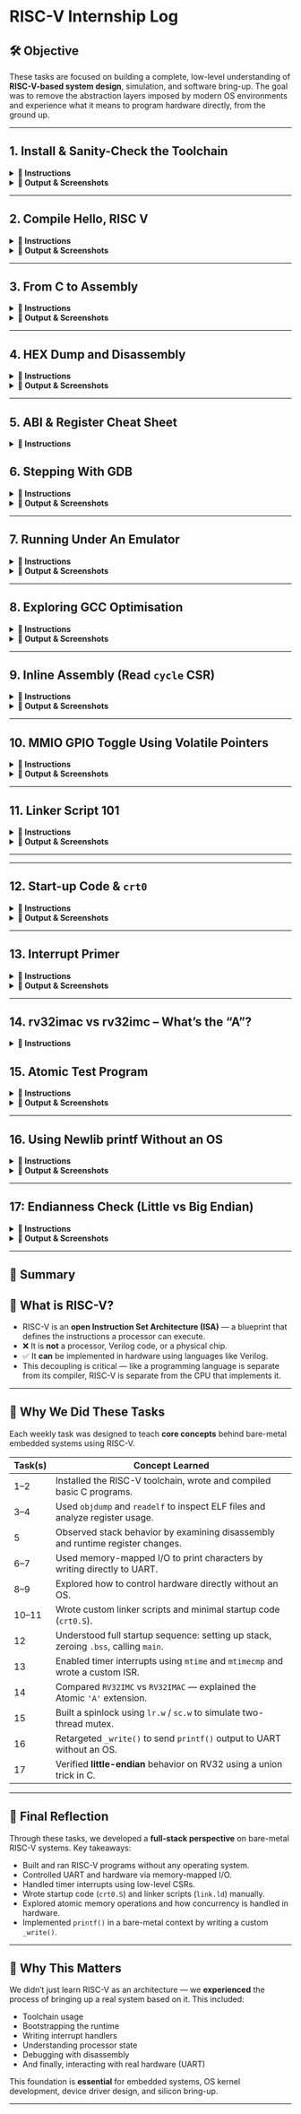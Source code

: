 # RISC-V Internship Log

## 🛠️ Objective

These tasks are focused on building a complete, low-level understanding of **RISC-V-based system design**, simulation, and software bring-up. The goal was to remove the abstraction layers imposed by modern OS environments and experience what it means to program hardware directly, from the ground up.

---

## 1. Install & Sanity-Check the Toolchain

<details>
<summary><strong>🧾 Instructions</strong></summary>

# 🛠️ RISC-V Toolchain Setup Guide (RV32IMAC)

This guide explains how to unpack the RISC-V toolchain, configure your environment, and verify that everything is working correctly.

---

## 📦 1. Unpack the Toolchain

Open a terminal and run:

```bash
tar -xvzf riscv-toolchain-rv32imac-x86_64-ubuntu.tar.gz
```

This will extract a directory, typically named `opt` or `riscv-toolchain`, containing the toolchain files.

---

## 📁 2. Locate the bin/ Directory

Navigate to the extracted directory:

```bash
cd path/to/extracted/folder/opt/riscv/bin
```

Replace `path/to/extracted/folder` with the actual path where the toolchain was extracted.

Then list the contents:

```bash
ls
```

You should see binaries like:

- `riscv32-unknown-elf-gcc`
- `riscv32-unknown-elf-objdump`
- `riscv32-unknown-elf-gdb`

---

## 🌐 3. Add Toolchain to Your PATH

### 🔹 Temporary (for current terminal session):

```bash
export PATH="$PWD:$PATH"
```

### 🔹 Permanent (recommended):

To make the change permanent:

**For Bash users:**

```bash
echo 'export PATH="/home/naren/Desktop/VSD/opt/riscv/bin:$PATH"' >> ~/.bashrc
source ~/.bashrc
```

**For Zsh users:**

```bash
echo 'export PATH="/home/naren/Desktop/VSD/opt/riscv/bin:$PATH"' >> ~/.zshrc
source ~/.zshrc
```

---

## ✅ 4. Verify Installation

Run the following commands to ensure the toolchain is working:

```bash
riscv32-unknown-elf-gcc --version
riscv32-unknown-elf-objdump --version
riscv32-unknown-elf-gdb --version
```

</details>

<details>
<summary><strong>📸 Output & Screenshots</strong></summary>

![image](https://github.com/user-attachments/assets/4b74a2c0-7e89-49ac-8640-2667047ae4f9)


</details>

---

## 2. Compile Hello, RISC V

<details>
<summary><strong>🧾 Instructions</strong></summary>

## 🖥️ Compile "Hello, RISC-V"

This section shows how to write and compile a simple RISC-V program using the `riscv32-unknown-elf-gcc` toolchain for the `rv32imc` target.



### 📄 Step 1: Create the C Source File

Create a file called `hello.c` with the following content:
````markdown



#include <stdio.h>

int main() {
    printf("Hello, RISC-V!\n");
    return 0;
}
````

---

### ⚙️ Step 2: Compile for RV32IMC

Use the following command to compile the code into a RISC-V ELF binary:

```bash
riscv32-unknown-elf-gcc -march=rv32imc -mabi=ilp32 -o hello.elf hello.c
```

---

### 🔍 Step 3: Verify the ELF File

Check that the output ELF file is for 32-bit RISC-V:

```bash
file hello.elf
```

Expected output should include:

```
ELF 32-bit LSB executable, UCB RISC-V, RVC, soft-float ABI, ...
```

This confirms that the binary was successfully compiled for the RV32IMC architecture.

---

```

```

</details>

<details>
<summary><strong>📸 Output & Screenshots</strong></summary>

![image](https://github.com/user-attachments/assets/5346adc5-d046-4273-a028-0245e8d59145)


</details>

---

## 3. From C to Assembly

<details>
<summary><strong>🧾 Instructions</strong></summary>

Here's a clean and structured **Markdown** version of your instructions with the `.s` file generation and explanation request:

---

## 🛠️ Generate Assembly and Understand Function Structure

This section explains how to generate the assembly (`.s`) file for a simple C program targeting RISC-V (`rv32imc`), and what the **function prologue** and **epilogue** mean.

---

### 📄 Step 1: Source File – `hello.c`

```c
#include <stdio.h>

int main() {
    printf("Hello, RISC-V!\n");
    return 0;
}
```

---

### ⚙️ Step 2: Generate Assembly

Use the following command to generate the assembly file (`hello.s`):

```bash
riscv32-unknown-elf-gcc -S -O0 hello.c
```

* `-S` tells GCC to output assembly instead of object code.
* `-O0` disables optimizations so you can see the raw function structure.

This creates a file named `hello.s`.

---

### 🧩 Step 3: Understand the Prologue and Epilogue

Open `hello.s` and look for lines like these inside the `main` function:

```assembly
addi    sp,sp,-16       # Allocate 16 bytes on the stack
sw      ra,12(sp)       # Save return address (ra) at offset 12
```

These lines are part of the **function prologue** — setup code that:

* Adjusts the stack pointer (`sp`)
* Saves important registers (like `ra`, the return address) to the stack

At the end of the function, you’ll see the **epilogue**:

```assembly
lw      ra,12(sp)       # Restore return address
addi    sp,sp,16        # Deallocate stack space
ret                     # Return to caller
```

These reverse the prologue steps, restoring the original state before returning.

---

</details>

<details>
<summary><strong>📸 Output & Screenshots</strong></summary>

![image](https://github.com/user-attachments/assets/43dcf14d-3a6b-4889-8f9f-d7843ac178e3)

![image](https://github.com/user-attachments/assets/b4c2522a-2f81-48d0-9e41-4e4541ebb78e)

</details>

---

## 4. HEX Dump and Disassembly

<details>
<summary><strong>🧾 Instructions</strong></summary>

---

## 🧰 Convert and Disassemble RISC-V ELF

This guide shows how to convert your compiled ELF binary into a raw hex file and disassemble it for analysis.

---

### 🔄 Step 1: Disassemble the ELF File

```bash
riscv32-unknown-elf-objdump -d hello.elf > hello.dump
```

This generates a human-readable disassembly in `hello.dump`.

---

### 🔃 Step 2: Generate Intel HEX Format

```bash
riscv32-unknown-elf-objcopy -O ihex hello.elf hello.hex
```

This converts the ELF into an Intel HEX format file (`hello.hex`), often used for flashing embedded devices.

---

### 🧐 Understanding the Disassembly Output

A line in the disassembly typically looks like this:

```
00000000 <main>:
   0:  1141        addi   sp,sp,-16
   2:  c606        sw     ra,12(sp)
   ...
```

Each column represents:

| Column           | Meaning                                                                     |
| ---------------- | --------------------------------------------------------------------------- |
| `0:`             | **Address offset** within the function (e.g., 0 bytes from start of `main`) |
| `1141`           | **Raw machine code** (hex representation of the instruction)                |
| `addi sp,sp,-16` | **Mnemonic + operands** — the actual instruction being executed             |

---

### 🧪 Example Instruction Breakdown

**Instruction:**

```
   0:  1141        addi   sp,sp,-16
```

* **Address**: `0:` → First instruction in `main`
* **Opcode**: `1141` → Binary encoding of the instruction
* **Mnemonic**: `addi` → Add Immediate
* **Operands**: `sp, sp, -16` → Subtracts 16 from the stack pointer (`sp`), creating stack space (prologue setup)

---

</details>

<details>
<summary><strong>📸 Output & Screenshots</strong></summary>

![image](https://github.com/user-attachments/assets/68b57372-a03a-4e51-bc3b-905d5b441cf4)
![image](https://github.com/user-attachments/assets/4f5b4ef1-8944-48ad-87a5-54c50389688e)
![image](https://github.com/user-attachments/assets/d25db213-1570-46ba-9777-c71ee90767de)


</details>

---

## 5. ABI & Register Cheat Sheet

<details>
<summary><strong>🧾 Instructions</strong></summary>

## 🧠 RV32 Integer Registers & Calling Convention

### 📋 Register Table

| Register | ABI Name | Description / Role                            |
| -------- | -------- | --------------------------------------------- |
| x0       | zero     | Constant 0                                    |
| x1       | ra       | Return address                                |
| x2       | sp       | Stack pointer                                 |
| x3       | gp       | Global pointer                                |
| x4       | tp       | Thread pointer                                |
| x5       | t0       | Temporary register (caller-saved)             |
| x6       | t1       | Temporary register (caller-saved)             |
| x7       | t2       | Temporary register (caller-saved)             |
| x8       | s0/fp    | Saved register / frame pointer (callee-saved) |
| x9       | s1       | Saved register (callee-saved)                 |
| x10      | a0       | Function argument / return value              |
| x11      | a1       | Function argument / return value              |
| x12      | a2       | Function argument                             |
| x13      | a3       | Function argument                             |
| x14      | a4       | Function argument                             |
| x15      | a5       | Function argument                             |
| x16      | a6       | Function argument                             |
| x17      | a7       | Function argument                             |
| x18      | s2       | Saved register (callee-saved)                 |
| x19      | s3       | Saved register (callee-saved)                 |
| x20      | s4       | Saved register (callee-saved)                 |
| x21      | s5       | Saved register (callee-saved)                 |
| x22      | s6       | Saved register (callee-saved)                 |
| x23      | s7       | Saved register (callee-saved)                 |
| x24      | s8       | Saved register (callee-saved)                 |
| x25      | s9       | Saved register (callee-saved)                 |
| x26      | s10      | Saved register (callee-saved)                 |
| x27      | s11      | Saved register (callee-saved)                 |
| x28      | t3       | Temporary register (caller-saved)             |
| x29      | t4       | Temporary register (caller-saved)             |
| x30      | t5       | Temporary register (caller-saved)             |
| x31      | t6       | Temporary register (caller-saved)             |

---

### 📚 Calling Convention Summary

* **`a0–a7`**: Used for function **arguments and return values**.
* **`s0–s11`**: **Callee-saved**: if a function uses these, it must restore them before returning.
* **`t0–t6`**: **Caller-saved**: not preserved across function calls.

</details>


## 6. Stepping With GDB

<details>
<summary><strong>🧾 Instructions</strong></summary>

### ✅ 6. Stepping with GDB

**Command to launch GDB:**

```
riscv64-unknown-elf-gdb hello.elf`
```

**Inside GDB:**

```gdb
(gdb) target sim                # Use the built-in RISC-V simulator
(gdb) load                      # Load the ELF into simulated memory
(gdb) break main                # Set breakpoint at main()
(gdb) run                       # Start execution
(gdb) info registers            # Inspect all general-purpose registers
(gdb) disassemble               # View disassembly at current PC
(gdb) stepi                     # Step one instruction
(gdb) continue                  # Resume execution until the end
(gdb) quit                      # Exit GDB
```

**Expected Output:**

```
Breakpoint 1, main () at hello.c:4
4       printf("Hello, RISC-V!\n");
```

* `load` is essential to load your program into memory.
* If `break main` fails, use the address shown by disassembly:

  ```gdb
  (gdb) break *0x10118
  ```

</details>

<details>
<summary><strong>📸 Output & Screenshots</strong></summary>

![image](https://github.com/user-attachments/assets/cc102f63-dc88-48dd-a2fe-64da362e2ada)
![image](https://github.com/user-attachments/assets/e179c793-03d9-4ed5-a02b-ef1e9cb06d70)


</details>

---

## 7. Running Under An Emulator

<details>
<summary><strong>🧾 Instructions</strong></summary>

### ✅ Running Under an Emulator

**Minimal `hello.c` for bare-metal QEMU run:**

```c
int main() {
    while (1);  // Infinite loop — prevents program from exiting
    return 0;
}
```

---

**Compile without standard libraries:**

```bash
riscv64-unknown-elf-gcc -march=rv32imac -mabi=ilp32 -nostdlib -o hello.elf hello.c
```

> `-nostdlib` ensures the binary is truly bare-metal with no standard C runtime.

---

**Run using QEMU (no BIOS):**

```bash
qemu-system-riscv32 -nographic -machine sifive_e -kernel hello.elf -bios none
```

---

**Explanation of flags:**

* `-nographic` → sends all output to terminal (no GUI).
* `-machine sifive_e` → emulates SiFive E-class RISC-V board.
* `-kernel hello.elf` → loads your compiled ELF.
* `-bios none` → skips firmware (runs your ELF directly).

---

**Expected Behavior:**

* Program runs silently (infinite loop).
* No crash = ✅ success.
* To exit QEMU:
  Press `Ctrl + A`, then `X`.

</details>

<details>
<summary><strong>📸 Output & Screenshots</strong></summary>

![image](https://github.com/user-attachments/assets/660ccbf1-5af3-4c3c-a3c8-e7dddcd7de13)

![image](https://github.com/user-attachments/assets/475afff3-875c-4f55-896f-363d60c612d2)

</details>

---

## 8. Exploring GCC Optimisation

<details>
<summary><strong>🧾 Instructions</strong></summary>

### ✅ Exploring GCC Optimisation

**`hello.c` Source Code:**

```c
int add(int a, int b) {
    int result = a + b;
    return result;
}

int main() {
    int sum = add(5, 10);
    while (1);  // Infinite loop
    return 0;
}
```

---

**Compile to assembly with no optimization:**

```bash
riscv64-unknown-elf-gcc -march=rv32imac -mabi=ilp32 -O0 -S -o hello_O0.s hello.c
```

**Compile to assembly with high optimization:**

```bash
riscv64-unknown-elf-gcc -march=rv32imac -mabi=ilp32 -O2 -S -o hello_O2.s hello.c
```

---

**Compare output:**

```bash
code hello_O0.s hello_O2.s
```

or

```bash
diff hello_O0.s hello_O2.s
```

---

**Expected Differences:**

| Feature          | `-O0`                              | `-O2`                                  |
| ---------------- | ---------------------------------- | -------------------------------------- |
| Function `add()` | Separate function with call/return | Inlined into `main()`                  |
| Instructions     | More, direct 1-to-1 C translation  | Fewer, optimized                       |
| Stack usage      | Full stack frame setup             | May eliminate frame or reuse registers |
| Dead code        | Retained                           | Removed                                |

---

**Why It Matters:**

* `-O0` is ideal for debugging with GDB (preserves variables, structure).
* `-O2` is used in real firmware for speed and smaller code size.
Great catch, Naren — let me now **clearly explain** the three key optimizations mentioned in the task doc:

---

### 🧠 GCC Optimisations Explained

#### ✅ 1. Dead-Code Elimination

> **What it is:** The compiler removes any code or variables that are never used or have no effect on program output.

**Example:**

```c
int unused = 42;     // Not used anywhere
return 0;
```

* With `-O0`: This line **stays** in the assembly output.
* With `-O2`: The `unused` variable is **completely removed** from the `.s` file.

🔍 **Why:** To reduce code size and improve performance.

---

#### ✅ 2. Register Allocation

> **What it is:** The compiler tries to **keep values in registers** (like `t0`, `a0`, etc.) instead of RAM/stack to speed up access.

**Example:**

```c
int result = a + b;
```

* With `-O0`: `a` and `b` may be loaded/stored using memory (e.g., stack).
* With `-O2`: `a` and `b` are often kept in registers throughout.

🔍 **Why:** Registers are faster than RAM — better performance.

---

#### ✅ 3. Function Inlining

> **What it is:** The compiler replaces a function call with the actual function code to avoid the cost of a `call` and `return`.

**Example:**

```c
int add(int a, int b) { return a + b; }

int main() {
    int sum = add(2, 3);
}
```

* With `-O0`: You'll see a `call add` in assembly.
* With `-O2`: The call to `add` disappears — it gets **inlined into `main()`**.

🔍 **Why:** Reduces function-call overhead and may allow further optimization.

</details>

<details>
<summary><strong>📸 Output & Screenshots</strong></summary>

![image](https://github.com/user-attachments/assets/981649f0-be96-4a1f-9c7b-1cbcd977b1d4)
![image](https://github.com/user-attachments/assets/20534496-c117-4dbf-8d39-0d60718bfd9a)


</details>

---

## 9. Inline Assembly (Read `cycle` CSR)

<details>
<summary><strong>🧾 Instructions</strong></summary>

### ✅ 9. Inline Assembly (Read `cycle` CSR)

**`hello.c`**

```c
#include <stdint.h>

int main() {
    uint32_t cycle;
    asm volatile ("csrr %0, cycle" : "=r"(cycle));
    while (1);
    return 0;
}
```

**Compile with debug info:**

```bash
riscv64-unknown-elf-gcc -march=rv32imac -mabi=ilp32 -O0 -g -o hello.elf hello.c
```

**Launch GDB:**

```bash
riscv64-unknown-elf-gdb hello.elf
```

**Inside GDB:**

```gdb
(gdb) target sim
(gdb) load
(gdb) break main
(gdb) run
(gdb) x/w &cycle         # Inspect contents of the 'cycle' variable
(gdb) info registers     # Optional: see where it was stored
```

**Disassemble `main()` to view the generated instructions:**

```gdb
(gdb) disassemble main
```

or use `objdump` outside GDB:

```bash
riscv64-unknown-elf-objdump -d hello.elf > hello.dump
```



**Explanation:**

* `csrr %0, cycle` reads the current CPU cycle count into a register.
* The result is stored in the C variable `cycle` using inline assembly.
* `-g` is required for GDB to understand variable names like `cycle`.
* `x/w &cycle` shows the value of `cycle` in memory after the instruction executes.

</details>

<details>
<summary><strong>📸 Output & Screenshots</strong></summary>

![image](https://github.com/user-attachments/assets/df8e5950-af39-45cb-bce9-57b749f4a957)
![image](https://github.com/user-attachments/assets/1f9b372f-15c6-4595-ba3b-af497c64aa9c)
![image](https://github.com/user-attachments/assets/da22d8a0-b05c-4bdf-b32f-779835ce1510)
![image](https://github.com/user-attachments/assets/3196df89-8dba-4a9d-9ee9-c80cfbf0802e)


</details>

---

## 10. MMIO GPIO Toggle Using Volatile Pointers

<details>
<summary><strong>🧾 Instructions</strong></summary>

### 10. MMIO GPIO Toggle Using Volatile Pointers

**Minimal Bare-Metal Snippet:**

```c
int main() {
    volatile uint32_t *gpio = (uint32_t *)0x10012000; *gpio = 0x1;
    while (1);
    return 0;
}
```



**Explanation:**

* `volatile` prevents the compiler from **optimizing away** the store to the GPIO memory address.
* The pointer cast `(uint32_t *)0x10012000` treats the MMIO base address as a pointer to a 32-bit register.
* Writing `*gpio = 0x1;` sets GPIO pin 0 high (toggle can be added later).



**Memory Alignment:**

* `0x10012000` is **4-byte aligned**, which is correct for a `uint32_t` (32-bit value).
* Unaligned memory access can cause **hardware exceptions** on RISC-V.
* MMIO registers must always be accessed with correctly sized and aligned operations.

</details>

<details>
<summary><strong>📸 Output & Screenshots</strong></summary>

![image](https://github.com/user-attachments/assets/887acfb6-fb9a-4e06-965b-f24b2d2067bb)
![image](https://github.com/user-attachments/assets/3a6f0583-3b38-441d-ba7d-12ece71451cd)


</details>



---

## 11. Linker Script 101

<details>
<summary><strong>🧾 Instructions</strong></summary>

## 🛠️ Objective

Create a minimal linker script that places:

* `.text` section at address `0x00000000` (Flash)
* `.data` section at address `0x10000000` (SRAM)

For the `RV32IMC` RISC-V target (bare-metal, no OS).

---

## 📦 Step 1: Create the C Source File

```bash
nano main.c
```

Paste this minimal code:

```c
int x = 42;

int main() {
    x += 1;
    while (1);
    return 0;
}
```

Save and exit.

---

## 📁 Step 2: Create the Linker Script

```bash
nano link.ld
```

Paste this content:

```ld
SECTIONS {
  .text 0x00000000 : {
    *(.text*)
  }

  .data 0x10000000 : {
    *(.data*)
  }
}
```

Save and exit.

---

## 🌐 Step 3: Compile with the Custom Linker Script

```bash
riscv64-unknown-elf-gcc -march=rv32imac -mabi=ilp32 -nostdlib -T link.ld -o output.elf main.c
```

This compiles your program without the standard library and uses your custom memory layout.

---

## ✅ Step 4: Verify Section Placement

Use `objdump` to confirm that the sections are correctly placed:

```bash
riscv64-unknown-elf-objdump -h output.elf
```

You should see something like:

```
Idx Name          Size      VMA       LMA       File off  Algn
  0 .text         xxxx      00000000  00000000  ...
  1 .data         xxxx      10000000  10000000  ...
```

This confirms:

* `.text` is at `0x00000000` (Flash)
* `.data` is at `0x10000000` (SRAM)

---

## 💡 Flash vs. SRAM — Why Are They Separated?

| Memory Type | Section | Properties                             |
| ----------- | ------- | -------------------------------------- |
| Flash       | `.text` | Non-volatile, read-only, stores code   |
| SRAM        | `.data` | Volatile, read-write, stores variables |

* Flash retains your program across resets — perfect for `.text`.
* SRAM is writable and fast — perfect for `.data`.

</details>

<details>
<summary><strong>📸 Output & Screenshots</strong></summary>

![image](https://github.com/user-attachments/assets/99fc06c3-5bc4-4b9b-a810-22f5c01e15b2)


</details>


---


---

## 12. Start-up Code & `crt0`

<details>
<summary><strong>🧾 Instructions</strong></summary>

## 🛠️ Objective

Understand what `crt0.S` (C Runtime Zero) does in a bare-metal RISC-V system and how it prepares the environment before `main()` runs.

---

## 🔍 What is `crt0.S`?

`crt0.S` is the **startup assembly code** that runs **before `main()`** in a bare-metal system. It does not rely on any OS or standard C runtime — it provides the **minimum initialization** needed to run a C program on hardware (or a simulator like QEMU).

---

## ⚙️ Responsibilities of `crt0.S`

Typical tasks performed:

1. **Set up the stack pointer**

   * Bare-metal systems don’t have a stack set up automatically.
   * You typically point it to the top of a memory region (e.g., `0x80004000` or similar).

2. **Zero the `.bss` section**

   * `.bss` holds uninitialized global/static variables.
   * Must be zeroed manually, usually using two symbols defined in the linker script:

     ```asm
     la a0, __bss_start
     la a1, __bss_end
     loop:
       beq a0, a1, done
       sw zero, 0(a0)
       addi a0, a0, 4
       j loop
     done:
     ```

3. **Call `main()`**

   * It’s a normal `call main` instruction.

4. **Infinite loop after `main()` returns**

   * Prevents the program from running into unknown memory.

   ```asm
   call main
   hang:
     j hang
   ```

---

## 📦 Where Do You Get `crt0.S`?

Options include:

* **Write your own**, based on the minimal tasks above.
* Use examples from:

  * **Newlib (`libgloss`)**

    * Folder: `newlib/libgloss/riscv/crt0.S`
  * **SiFive SDKs or other BSPs (Board Support Packages)** for your target.
  * **Minimal embedded repos**, e.g., [riscv-blink](https://github.com/sifive/riscv-blink)

These are often customized for:

* Memory layout
* Peripheral initialization
* Optional features like interrupt support

---

## 📄 Minimal Example of `crt0.S`

```asm
.section .init
.globl _start
_start:
    la sp, _stack_top         # Setup stack pointer

    # Zero out .bss
    la a0, __bss_start
    la a1, __bss_end
bss_clear:
    bge a0, a1, bss_done
    sw zero, 0(a0)
    addi a0, a0, 4
    j bss_clear
bss_done:

    call main                 # Call C main()

hang:
    j hang                    # Infinite loop after main returns
```

---

## 🧠 Why This Matters

Bare-metal systems do **not** have:

* An OS to initialize memory
* A C runtime to set up globals or the stack

So `crt0.S` acts as your **bare-metal bootstrapping code**, and it must be tailored to your:

* CPU architecture (e.g., RV32IMAC)
* Linker script memory map
* Toolchain expectations

</details>

<details>
<summary><strong>📸 Output & Screenshots</strong></summary>

![image](https://github.com/user-attachments/assets/937d9bd7-1818-4380-b310-016f53694943)
![image](https://github.com/user-attachments/assets/fbc52086-97be-4f8c-9ec6-4aea9aeb84fa)
![image](https://github.com/user-attachments/assets/2028e74c-a734-4eb0-9810-c92b92934c48)
![image](https://github.com/user-attachments/assets/9400e289-78b0-4d24-a331-7bcc57585db3)


</details>

---


## 13. Interrupt Primer

<details>
<summary><strong>🧾 Instructions</strong></summary>

### ❓ Objective

Demonstrate how to enable the **machine-timer interrupt (MTIP)** and write a simple handler in C/assembly.

---

### 🧰 Steps Summary

- Set up `mtime` and `mtimecmp` registers using memory-mapped I/O (CLINT).
- Enable the **MTIE** bit in the `mie` CSR.
- Enable the **MIE** bit in the `mstatus` CSR.
- Set the `mtvec` register to point to your interrupt handler.
- Write a C handler using `__attribute__((interrupt))`.
- Add `UART` prints inside the handler to show periodic timer output in QEMU.

---

### 🧾 Minimal Code Snippets

**Timer Handler in C:**
```c
void __attribute__((interrupt)) timer_handler(void) {
    *mtimecmp = *mtime + 100000;
    interrupt_counter++;
    uart_puts("Timer fired: ");
    uart_putint(interrupt_counter);
    uart_putc('\n');
}
````

**Interrupt Setup:**

```c
write_csr(mtvec, (uint32_t)timer_handler);
write_csr(mie, read_csr(mie) | (1 << 7));       // Enable MTIE
write_csr(mstatus, read_csr(mstatus) | (1 << 3)); // Enable MIE
```

**Startup Assembly (`crt0.S`):**

```asm
.section .text
.globl _start
_start:
  la sp, stack_top
  call main
  j .
```

**Linker Script Snippet:**

```ld
SECTIONS {
  . = 0x80000000;
  .text : { *(.text*) }
  .data : { *(.data*) }
  .bss  : { *(.bss*) }
}
```

**Build Command:**

```bash
riscv32-unknown-elf-gcc -Wall -O2 -ffreestanding -nostdlib -mabi=ilp32 -march=rv32imac \
  -o mtip.elf mtip.c crt0.S -T link.ld
```

**Run in QEMU:**

```bash
qemu-system-riscv32 -nographic -machine virt -bios none -kernel mtip.elf -serial mon:stdio
```

---

### 🧠 Why It Matters

* Essential for preemptive multitasking and real-time systems.
* Lays the foundation for writing OS-level features on RISC-V.
* Helps understand core concepts of CSRs, CLINT, and trap handling in bare-metal environments.

</details>

<details>
<summary><strong>📸 Output & Screenshots</strong></summary>


![image](https://github.com/user-attachments/assets/9b65fc49-e209-4d7f-ae5f-f2ee07ddb5e8)
![image](https://github.com/user-attachments/assets/98c9a6e0-51b6-496e-8124-3c894a04c83c)
![Image](https://github.com/user-attachments/assets/808acfef-bc75-48ef-8501-395b1bdec3d5)



</details>


---


## 14. rv32imac vs rv32imc – What’s the “A”?

<details>
<summary><strong>🧾 Instructions</strong></summary>

### ❓ What is the “A” Extension?

The `'A'` extension in `rv32imac` stands for **Atomic Instructions**, and it's what differentiates `rv32imac` from `rv32imc`. These instructions are crucial in concurrent and multi-core systems where multiple threads or cores access shared memory.

---

### 🧠 Why Is It Useful?

The `A` extension adds **atomic read-modify-write instructions** to the instruction set. These are essential for:

- Building **lock-free data structures**
- Implementing **mutexes, semaphores, and spinlocks**
- Writing **OS kernels** or **thread-safe embedded code**
- Preventing **race conditions** during memory access

---

### 🧩 Instructions Introduced

The extension introduces the following atomic instructions:

| Instruction   | Description                             |
|---------------|-----------------------------------------|
| `lr.w`        | Load-Reserved (32-bit)                  |
| `sc.w`        | Store-Conditional (32-bit)              |
| `amoadd.w`    | Atomic Add                              |
| `amoswap.w`   | Atomic Swap                             |
| `amoor.w`     | Atomic OR                               |
| `amoand.w`    | Atomic AND                              |
| `amoxor.w`    | Atomic XOR                              |
| `amomin.w`    | Atomic Minimum (signed)                 |
| `amomax.w`    | Atomic Maximum (signed)                 |
| `amominu.w`   | Atomic Minimum (unsigned)               |
| `amomaxu.w`   | Atomic Maximum (unsigned)               |

These allow **atomic memory updates** without disabling interrupts or using heavy locks.

---

### 📌 Summary

If you're writing:
- Bare-metal firmware for a **single-core system**: `rv32imc` is usually enough.
- A **multi-threaded application** or **OS kernel**: You need `rv32imac` for atomic ops.

</details>



## 15. Atomic Test Program

<details>
<summary><strong>🧾 Instructions</strong></summary>

### ❓ Objective

Provide a **two-thread mutex example** (pseudo-threads inside `main`) using `lr.w` / `sc.w` atomic primitives on **RV32** architecture.

---

### 🔒 Approach: Spinlock using `lr.w` / `sc.w`

- The lock is implemented as a **spinlock** using RISC-V's `lr.w` (load-reserved) and `sc.w` (store-conditional) instructions.
- Only one "pseudo-thread" (loop block in main) can enter the critical section at a time.

---

### 🔐 Spinlock Code (C + Inline ASM)

```c
volatile int lock = 0;

void acquire_lock(volatile int *lock) {
    int tmp;
    do {
        asm volatile (
            "lr.w %[tmp], (%[addr]);\n"
            "bnez %[tmp], 1f;\n"
            "li %[tmp], 1;\n"
            "sc.w %[tmp], %[tmp], (%[addr]);\n"
            "1:"
            : [tmp] "=&r" (tmp)
            : [addr] "r" (lock)
            : "memory"
        );
    } while (tmp != 0);  // Retry if store-conditional failed
}

void release_lock(volatile int *lock) {
    *lock = 0;
}
````

---

### 🤖 Simulated Two Threads in `main()`

```c
int shared_counter = 0;

int main() {
    for (int i = 0; i < 5; i++) { // Thread 1
        acquire_lock(&lock);
        shared_counter++;
        uart_puts("Thread 1 incremented counter: ");
        uart_putint(shared_counter);
        uart_putc('\n');
        release_lock(&lock);
    }

    for (int i = 0; i < 5; i++) { // Thread 2
        acquire_lock(&lock);
        shared_counter++;
        uart_puts("Thread 2 incremented counter: ");
        uart_putint(shared_counter);
        uart_putc('\n');
        release_lock(&lock);
    }

    while (1);
}
```

* Use UART prints to observe mutex effectiveness in QEMU (no overlapping prints or skipped values).
* Ensure `-march=rv32im` or `rv32imac` when compiling, as `lr.w` / `sc.w` are from the `'A'` extension.

---

### 🧠 Why It Matters

* Demonstrates **real-world use** of atomic primitives (`lr.w`, `sc.w`).
* Teaches **synchronization** and **concurrency** on a bare-metal system.
* Foundation for **multi-core** safe programming and OS-level synchronization.

</details>

<details>
<summary><strong>📸 Output & Screenshots</strong></summary>

![image](https://github.com/user-attachments/assets/bca50249-592c-4097-a98f-be4529d6a0a1)
![image](https://github.com/user-attachments/assets/e9e5643a-3c90-489e-86a6-89aba5598e02)
![image](https://github.com/user-attachments/assets/c8e77007-b6c0-4b25-af66-8f6ebe59ef19)
![image](https://github.com/user-attachments/assets/74579d36-b1f5-4145-92f9-08f4cb903f55)
![Image](https://github.com/user-attachments/assets/13a77314-a8c2-4c9d-b45a-a1333f6991b6)


</details>


---

## 16. Using Newlib printf Without an OS

<details>
<summary><strong>🧾 Instructions</strong></summary>

## 🛠️ Objective

Enable the use of `printf()` in a bare-metal RISC-V environment by retargeting the `_write` syscall to send characters to a memory-mapped UART.

---

## 📦 Requirements

* Memory-mapped UART output (e.g., at `0x10000000`)
* Newlib for standard C support (e.g., `printf`)
* Your own `syscalls.c` implementing at least `_write` and `_sbrk`
* Custom `link.ld` defining `_end`
* Startup file (`crt0.S`) for bare-metal boot

---

## 📄 Code Snippets

### 🔧 `syscalls.c`

```c
#define UART0_ADDR 0x10000000UL

int _write(int fd, char *buf, int len) {
    volatile char *uart = (char *)UART0_ADDR;
    for (int i = 0; i < len; i++) {
        uart[0] = buf[i];
    }
    return len;
}

void* _sbrk(int incr) {
    extern char _end;
    static char *heap_end = &_end;
    char *prev_heap_end = heap_end;
    heap_end += incr;
    return (void *)prev_heap_end;
}
```

---

### 🔗 `link.ld` (add `_end` after `.bss`)

```ld
.bss : {
  *(.bss*)
  _end = .;
}
```

---

### 🚀 `main.c`

```c
#include <stdio.h>

int main() {
    printf("Hello from printf over UART!\n");
    while (1);
    return 0;
}
```

---

### 📦 Startup `crt0.S`

```asm
.section .text
.global _start
_start:
    la sp, stack_top
    call main
    j .

.section .bss
.space 4096
stack_top:
```

---

### 🧱 Build Command

```bash
riscv32-unknown-elf-gcc -Wall -O2 -ffreestanding -nostdlib \
  -mabi=ilp32 -march=rv32imac \
  -o printf.elf main.c syscalls.c crt0.S -T link.ld -lc -lgcc
```

---

### 🏃‍♂️ Run on QEMU

```bash
qemu-system-riscv32 -nographic -machine virt -bios none \
  -kernel printf.elf -serial mon:stdio
```

</details>

<details>
<summary><strong>📸 Output & Screenshots</strong></summary>

![image](https://github.com/user-attachments/assets/b79c6526-43b0-41ae-9703-19b9e207ac6c)
![image](https://github.com/user-attachments/assets/57b1d3ef-7df9-4cd7-8516-306c8933c2e3)
![image](https://github.com/user-attachments/assets/53dba741-cb46-4c45-8251-b099b68a25e9)
![image](https://github.com/user-attachments/assets/e17c90e4-3ece-4f91-92b2-6099d262e4ac)
![Image](https://github.com/user-attachments/assets/cfe2b36e-a654-48d1-a493-a2eadbbbe73f)



This confirms that `printf()` is internally using `_write()`, and it's been redirected to the UART peripheral.

</details>


---

## 17: Endianness Check (Little vs Big Endian)

<details>
<summary><strong>🧾 Instructions</strong></summary>

### 🛠️ Objective

Determine the endianness of a RISC-V RV32 system using a union trick to inspect byte ordering.

---

### 🧠 Background

In little-endian systems (like RV32 by default), the least significant byte of a multi-byte value is stored at the **lowest** memory address.

---

### 📄 main.c

```c
#include <stdio.h>
#include <stdint.h>

int main() {
    union {
        uint32_t value;
        uint8_t bytes[4];
    } test;

    test.value = 0x01020304;

    printf("Byte 0: 0x%02x\n", test.bytes[0]);
    printf("Byte 1: 0x%02x\n", test.bytes[1]);
    printf("Byte 2: 0x%02x\n", test.bytes[2]);
    printf("Byte 3: 0x%02x\n", test.bytes[3]);

    while (1);
    return 0;
}
```

---

### ⚙️ Compilation Command

```bash
riscv32-unknown-elf-gcc -Wall -O2 -ffreestanding -nostdlib \
  -mabi=ilp32 -march=rv32imac_zicsr \
  -o endian.elf main.c syscalls.c crt0.S -T link.ld -lc -lgcc
```

---

### 🚀 Run on QEMU

```bash
qemu-system-riscv32 -nographic -machine virt -bios none \
  -kernel endian.elf -serial mon:stdio
```

---

### 📄 link.ld

```ld
ENTRY(_start)

SECTIONS {
  . = 0x80000000;

  .text : {
    *(.init)
    *(.text*)
  }

  .rodata : {
    *(.rodata*)
  }

  .data : {
    *(.data*)
  }

  .bss : {
    __bss_start = .;
    *(.bss*)
    *(COMMON)
    __bss_end = .;
    . = ALIGN(4);
    _stack_top = . + 0x1000;
    _end = .;
  }
}
```

---

### 📄 crt0.S (Minimal Startup)

```asm
.section .init
.global _start
_start:
    la a0, __bss_start
    la a1, __bss_end
1:
    beq a0, a1, 2f
    sw zero, 0(a0)
    addi a0, a0, 4
    j 1b
2:
    call main
1:  j 1b
```

---

### 📄 syscalls.c (Minimal Syscalls)

```c
#include <sys/stat.h>
#include <stdint.h>

extern int _end;
static char *heap_end = (char *)&_end;

caddr_t _sbrk(int incr) {
    char *prev_heap_end = heap_end;
    heap_end += incr;
    return (caddr_t)prev_heap_end;
}

int _write(int file, char *ptr, int len) {
    for (int i = 0; i < len; i++) {
        volatile char *uart = (char *)0x10000000;
        *uart = ptr[i];
    }
    return len;
}

int _read(int file, char *ptr, int len) { return 0; }
int _close(int file) { return -1; }
int _fstat(int file, struct stat *st) { return 0; }
int _lseek(int file, int ptr, int dir) { return 0; }
int _isatty(int file) { return 1; }
```

</details>

<details>
<summary><strong>📸 Output & Screenshots</strong></summary>

![image](https://github.com/user-attachments/assets/b79c6526-43b0-41ae-9703-19b9e207ac6c)
![image](https://github.com/user-attachments/assets/ae2367a4-98a6-4460-8432-94044d66f326)
![image](https://github.com/user-attachments/assets/9544f93b-d59e-4ac4-929f-b86896c0f573)
![image](https://github.com/user-attachments/assets/4f3d237a-8aaf-4e95-ae64-0dfd2a370c0e)
![image](https://github.com/user-attachments/assets/b2764563-76aa-49be-a364-f862d7f495c9)

---

### 🧾 Explanation

| Memory Address | Byte Label | Value |
| -------------- | ---------- | ----- |
| `&bytes[0]`    | LSB        | 0x04  |
| `&bytes[1]`    |            | 0x03  |
| `&bytes[2]`    |            | 0x02  |
| `&bytes[3]`    | MSB        | 0x01  |

This confirms **little-endian** byte ordering: LSB is stored at the lowest memory address.

</details>

---


## 🧾 Summary




## 📘 What is RISC-V?

* RISC-V is an **open Instruction Set Architecture (ISA)** — a blueprint that defines the instructions a processor can execute.
* ❌ It is **not** a processor, Verilog code, or a physical chip.
* ✅ It **can** be implemented in hardware using languages like Verilog.
* This decoupling is critical — like a programming language is separate from its compiler, RISC-V is separate from the CPU that implements it.

---

## 📅 Why We Did These Tasks

Each weekly task was designed to teach **core concepts** behind bare-metal embedded systems using RISC-V.

| Task(s) | Concept Learned                                                                     |
| ------- | ----------------------------------------------------------------------------------- |
| 1–2     | Installed the RISC-V toolchain, wrote and compiled basic C programs.                |
| 3–4     | Used `objdump` and `readelf` to inspect ELF files and analyze register usage.       |
| 5       | Observed stack behavior by examining disassembly and runtime register changes.      |
| 6–7     | Used memory-mapped I/O to print characters by writing directly to UART.             |
| 8–9     | Explored how to control hardware directly without an OS.                            |
| 10–11   | Wrote custom linker scripts and minimal startup code (`crt0.S`).                    |
| 12      | Understood full startup sequence: setting up stack, zeroing `.bss`, calling `main`. |
| 13      | Enabled timer interrupts using `mtime` and `mtimecmp` and wrote a custom ISR.       |
| 14      | Compared `RV32IMC` vs `RV32IMAC` — explained the Atomic `'A'` extension.            |
| 15      | Built a spinlock using `lr.w` / `sc.w` to simulate two-thread mutex.                |
| 16      | Retargeted `_write()` to send `printf()` output to UART without an OS.              |
| 17      | Verified **little-endian** behavior on RV32 using a union trick in C.               |

---

## 🧠 Final Reflection

Through these tasks, we developed a **full-stack perspective** on bare-metal RISC-V systems. Key takeaways:

* Built and ran RISC-V programs without any operating system.
* Controlled UART and hardware via memory-mapped I/O.
* Handled timer interrupts using low-level CSRs.
* Wrote startup code (`crt0.S`) and linker scripts (`link.ld`) manually.
* Explored atomic memory operations and how concurrency is handled in hardware.
* Implemented `printf()` in a bare-metal context by writing a custom `_write()`.

---

## 🎯 Why This Matters

We didn’t just learn RISC-V as an architecture — we **experienced** the process of bringing up a real system based on it. This included:

* Toolchain usage
* Bootstrapping the runtime
* Writing interrupt handlers
* Understanding processor state
* Debugging with disassembly
* And finally, interacting with real hardware (UART)

This foundation is **essential** for embedded systems, OS kernel development, device driver design, and silicon bring-up.

</details>


---


